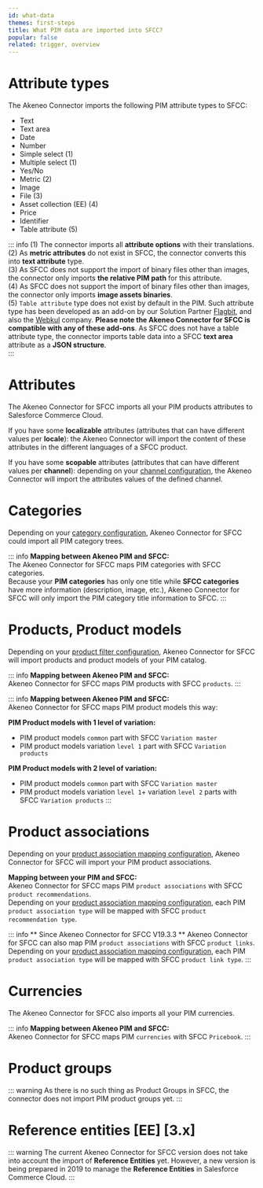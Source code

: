 ```yaml
---
id: what-data
themes: first-steps
title: What PIM data are imported into SFCC?
popular: false
related: trigger, overview
---
```


# Attribute types

The Akeneo Connector imports the following PIM attribute types to SFCC:
- Text
- Text area
- Date
- Number
- Simple select (1)
- Multiple select (1)
- Yes/No
- Metric (2)
- Image
- File (3)
- Asset collection (EE) (4)
- Price
- Identifier
- Table attribute (5)

::: info
(1) The connector imports all **attribute options** with their translations.<br>
(2) As **metric attributes** do not exist in SFCC, the connector converts this into **text attribute** type.<br>
(3) As SFCC does not support the import of binary files other than images, the connector only imports **the relative PIM path** for this attribute.<br>
(4) As SFCC does not support the import of binary files other than images, the connector only imports **image assets binaries**.<br>
(5) `Table attribute` type does not exist by default in the PIM. Such attribute type has been developed as an add-on by our Solution Partner [Flagbit](https://marketplace.akeneo.com/extension/table-attribute), and also the [Webkul](https://marketplace.akeneo.com/extension/akeneo-table-attribute) company.
**Please note the Akeneo Connector for SFCC is compatible with any of these add-ons**.
As SFCC does not have a table attribute type, the connector imports table data into a SFCC **text area** attribute as a **JSON structure**.  
:::


# Attributes

The Akeneo Connector for SFCC imports all your PIM products attributes to Salesforce Commerce Cloud.

If you have some **localizable** attributes (attributes that can have different values per **locale**): the Akeneo Connector will import the content of these attributes in the different languages of a SFCC product.

If you have some **scopable** attributes (attributes that can have different values per **channel**): depending on your [channel configuration](03-products-filter-configuration.html), the Akeneo Connector will import the attributes values of the defined channel.

# Categories

Depending on your [category configuration](06-categories-configuration.html), Akeneo Connector for SFCC could import all PIM category trees.

::: info
**Mapping between Akeneo PIM and SFCC:**<br>
The Akeneo Connector for SFCC maps PIM categories with SFCC categories.<br>
Because your **PIM categories** has only one title while **SFCC categories** have more information (description, image, etc.), Akeneo Connector for SFCC will only import the PIM category title information to SFCC.
:::

# Products, Product models

Depending on your [product filter configuration](03-products-filter-configuration.html), Akeneo Connector for SFCC will import products and product models of your PIM catalog.

::: info
**Mapping between Akeneo PIM and SFCC:**<br>
Akeneo Connector for SFCC maps PIM products with SFCC `products`.
:::

::: info
**Mapping between Akeneo PIM and SFCC:**<br>
Akeneo Connector for SFCC maps PIM product models this way:

**PIM Product models with 1 level of variation:**<br>
- PIM product models `common` part with SFCC `Variation master`<br>
- PIM product models variation `level 1` part with SFCC `Variation products`

**PIM Product models with 2 level of variation:**<br>
- PIM product models `common` part with SFCC `Variation master`<br>
- PIM product models variation `level 1`+ variation `level 2` parts with SFCC `Variation products`
:::

# Product associations

Depending on your [product association mapping configuration](05-mapping-configuration.html), Akeneo Connector for SFCC will import your PIM product associations.

**Mapping between your PIM and SFCC:**<br>
Akeneo Connector for SFCC maps PIM `product associations` with SFCC `product recommendations`.<br>
Depending on your [product association mapping configuration](05-mapping-configuration.html), each PIM `product association type` will be mapped with SFCC `product recommendation type`.

::: info
** Since Akeneo Connector for SFCC V19.3.3 **
Akeneo Connector for SFCC can also map PIM `product associations` with SFCC `product links`.<br>
Depending on your [product association mapping configuration](05-mapping-configuration.html), each PIM `product association type` will be mapped with SFCC `product link type`.
:::

# Currencies

The Akeneo Connector for SFCC also imports all your PIM currencies.

::: info
**Mapping between Akeneo PIM and SFCC:**<br>
Akeneo Connector for SFCC maps PIM `currencies` with SFCC `Pricebook`.
:::

# Product groups

::: warning
As there is no such thing as Product Groups in SFCC, the connector does not import PIM product groups yet.
:::

# Reference entities [EE] [3.x]

::: warning
The current Akeneo Connector for SFCC version does not take into account the import of **Reference Entities** yet. However, a new version is being prepared in 2019 to manage the **Reference Entities** in Salesforce Commerce Cloud.
:::
